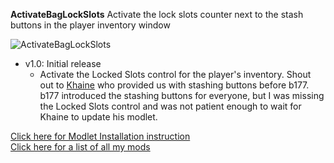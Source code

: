 **ActivateBagLockSlots** Activate the lock slots counter next to the stash buttons in the player inventory window

![ActivateBagLockSlots](https://raw.githubusercontent.com/Laotseu/7dtdMods/ActivateBagLockSlots_v1.0/ActivateBagLockSlots/ActivateBagLockSlots.png)

* v1.0: Initial release
  - Activate the Locked Slots control for the player's inventory. Shout out to [Khaine](https://community.7daystodie.com/topic/19558-khaines-a19-modlets-bigger-backpacks-backpack-buttons-hp-bars-etc/) who 
    provided us with stashing buttons before b177. b177 introduced the stashing buttons for everyone, but I was missing the Locked Slots control and was not patient enough to wait for Khaine to update
    his modlet.

[Click here for Modlet Installation instruction](https://github.com/Laotseu/7dtdMods/blob/master/Modlet%20Installation.md)<br />
[Click here for a list of all my mods](https://github.com/Laotseu/7dtdMods/blob/master/README.md)
